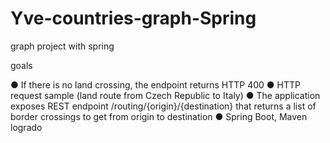 # Yve-countries-graph-Spring
graph project with spring


goals

● If there is no land crossing, the endpoint returns HTTP 400 
● HTTP request sample (land route from Czech Republic to Italy) 
● The application exposes REST endpoint /routing/{origin}/{destination} that returns a list of border crossings to get from origin to destination 
● Spring Boot, Maven logrado
